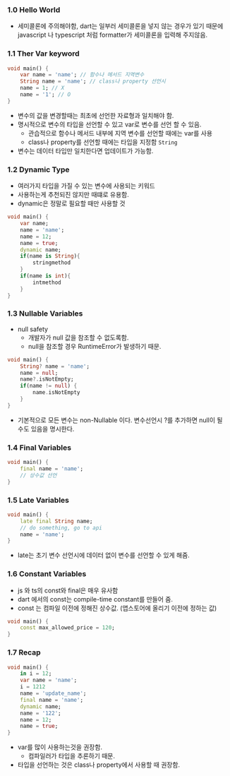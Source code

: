 ### 1.0 Hello World
-  세미콜론에 주의해야함, dart는 일부러 세미콜론을 넣지 않는 경우가 있기 때문에 javascript 나 typescript 처럼 formatter가 세미콜론을 입력해 주지않음.

### 1.1 Ther Var keyword
```dart
void main() {
	var name = 'name'; // 함수나 메서드 지역변수
	String name = 'name'; // class나 property 선언시
	name = 1; // X
	name = '1'; // O
}
```

- 변수의 값을 변경할때는 최초에 선언한 자료형과 일치해야 함.
- 명시적으로 변수의 타입을 선언할 수 있고 var로 변수를 선언 할 수 있음.
	- 관습적으로 함수나 메서드 내부에 지역 변수를 선언할 때에는 var를 사용
	- class나 property를 선언할 때에는 타입을 지정함 `String`
- 변수는 데이터 타입만 일치한다면 업데이트가 가능함.

### 1.2 Dynamic Type
- 여러가지 타입을 가질 수 있는 변수에 사용되는 키워드
- 사용하는게 추천되진 않지만 때떄로 유용함.
- dynamic은 정말로 필요할 때만 사용할 것

```dart
void main() {
	var name;
	name = 'name';
	name = 12;
	name = true;
	dynamic name;
	if(name is String){
		stringmethod
	}
	if(name is int){
		intmethod
	}
}
```

### 1.3 Nullable Variables
- null safety
	- 개발자가 null 값을 참조할 수 없도록함.
	- null을 참조할 경우 RuntimeError가 발생하기 때문.
```dart
void main() {
	String? name = 'name';
	name = null;
	name?.isNotEmpty;
	if(name != null) {
		name.isNotEmpty
	}
}

```
- 기본적으로 모든 변수는 non-Nullable 이다. 변수선언시 ?를 추가하면 null이 될 수도 있음을 명시한다.

### 1.4 Final Variables

```dart
void main() {
	final name = 'name';
	// 상수값 선언
}
```

### 1.5 Late Variables
```dart
void main() {
	late final String name;
	// do something, go to api
	name = 'name';
}
```
- late는 초기 변수 선언시에 데이터 없이 변수를 선언할 수 있게 해줌.

### 1.6 Constant Variables
- js 와 ts의 const와 final은 매우 유사함
- dart 에서의 const는 compile-time constant를 만들어 줌.
- const 는 컴파일 이전에 정해진 상수값. (앱스토어에 올리기 이전에 정하는 값)
```dart
void main() {
	const max_allowed_price = 120;
}
```

### 1.7 Recap
```dart
void main() {
	in i = 12;
	var name = 'name';
	i = 1212
	name = 'update_name';
	final name = 'name';
	dynamic name;
	name = '122';
	name = 12;
	name = true;
}
```
- var를 많이 사용하는것을 권장함.
	- 컴파일러가 타입을 추론하기 때문.
- 타입을 선언하는 것은 class나 property에서 사용할 때 권장함.